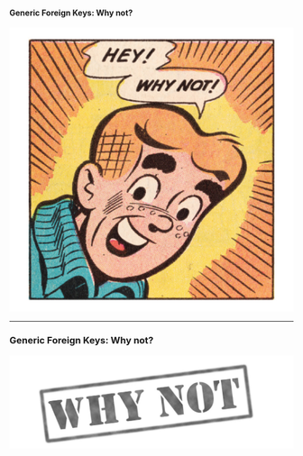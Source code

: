#### Generic Foreign Keys: Why not?

![MARKDOWN](images/hey-why-not.png)

---

### Generic Foreign Keys: Why not?

![MARKDOWN](images/heres-why-not.png)

